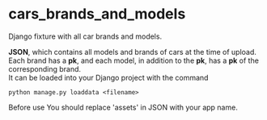 # cars_brands_and_models
Django fixture with all car brands and models.    
    
**JSON**, which contains all models and brands of cars at the time of upload.    
Each brand has a **pk**, and each model, in addition to the **pk**, has a **pk** of the corresponding brand.    
It can be loaded into your Django project with the command 
```
python manage.py loaddata <filename>
```
Before use You should replace 'assets' in JSON with your app name.
